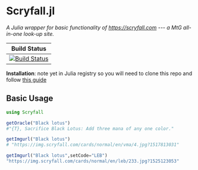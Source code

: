 # Scryfall.jl
*A Julia wrapper for basic functionality of https://scryfall.com --- a MtG all-in-one look-up site.*

| **Build Status**                                                                                |
|:-----------------------------------------------------------------------------------------------:|
| [![Build Status](https://travis-ci.org/Moelf/Scryfall.jl.svg?branch=master)](https://travis-ci.org/Moelf/Scryfall.jl)|

**Installation**: note yet in Julia registry so you will need to clone this repo and follow [this guide](https://docs.julialang.org/en/v1.0.0/stdlib/Pkg/#Using-someone-else's-project-1)


## Basic Usage


```julia
using Scryfall

getOracle("Black lotus")
#"{T}, Sacrifice Black Lotus: Add three mana of any one color."

getImgurl("Black lotus")
# "https://img.scryfall.com/cards/normal/en/vma/4.jpg?1517813031"

getImgurl("Black lotus",setCode="LEB")
"https://img.scryfall.com/cards/normal/en/leb/233.jpg?1525123053"

```
